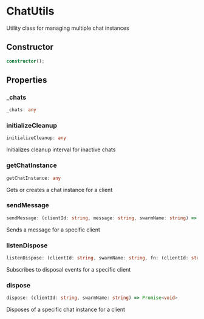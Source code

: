 # ChatUtils

Utility class for managing multiple chat instances

## Constructor

```ts
constructor();
```

## Properties

### _chats

```ts
_chats: any
```

### initializeCleanup

```ts
initializeCleanup: any
```

Initializes cleanup interval for inactive chats

### getChatInstance

```ts
getChatInstance: any
```

Gets or creates a chat instance for a client

### sendMessage

```ts
sendMessage: (clientId: string, message: string, swarmName: string) => Promise<string>
```

Sends a message for a specific client

### listenDispose

```ts
listenDispose: (clientId: string, swarmName: string, fn: (clientId: string) => void) => () => void
```

Subscribes to disposal events for a specific client

### dispose

```ts
dispose: (clientId: string, swarmName: string) => Promise<void>
```

Disposes of a specific chat instance for a client

